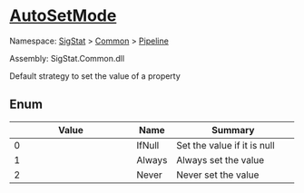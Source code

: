 # [AutoSetMode](./AutoSetMode.md)
Namespace: [SigStat]() > [Common](./../README.md) > [Pipeline](./README.md)

Assembly: SigStat.Common.dll


Default strategy to set the value of a property

##	Enum

| Value | Name | Summary | 
| --- | --- | --- | 
| 0<div style="pointer-events:none;cursor:default;"><img width=200 style="max-height:100%;max-width:100%;"/></div>| IfNull| Set the value if it is null<div style="pointer-events:none;cursor:default;"><img width=200 style="max-height:100%;max-width:100%;"/></div>| <br>
| 1<div style="pointer-events:none;cursor:default;"><img width=200 style="max-height:100%;max-width:100%;"/></div>| Always| Always set the value<div style="pointer-events:none;cursor:default;"><img width=200 style="max-height:100%;max-width:100%;"/></div>| <br>
| 2<div style="pointer-events:none;cursor:default;"><img width=200 style="max-height:100%;max-width:100%;"/></div>| Never| Never set the value<div style="pointer-events:none;cursor:default;"><img width=200 style="max-height:100%;max-width:100%;"/></div>| <br>


